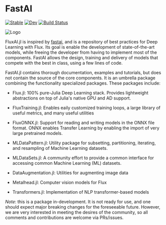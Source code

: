 # FastAI
[![Stable](https://img.shields.io/badge/docs-stable-blue.svg)](https://FluxML.github.io/FastAI.jl/stable)
[![Dev](https://img.shields.io/badge/docs-dev-blue.svg)](https://FluxML.github.io/FastAI.jl/dev)
[![Build Status](https://github.com/FluxML/FastAI.jl/workflows/CI/badge.svg)](https://github.com/FluxML/FastAI.jl/actions)

![Logo](https://raw.githubusercontent.com/opus111/FastAI.jl/master/fastai-julia-logo.png)

FluxAI.jl is inspired by [fastai](https://github.com/fastai/fastai/blob/master/fastai/), and is a repository of best practices for Deep Learning with Flux.  Its goal is enable the development of state-of-the-art models, while freeing the developer from having to implement most of the components.  FastAI allows the design, training and delivery of models that compete with the best in class, using a few lines of code.  

FastAI.jl contains thorough documentation, examples and tutorials, but does not contain the source of the core components.  It is an umbrella package combining the functionality specialized packages.  These packages include:

- Flux.jl: 100% pure-Julia Deep Learning stack. Provides lightweight abstractions on top of Julia's native GPU and AD support.

- FluxTraining.jl: Enables eaily customized training loops, a large library of useful metrics, and many useful utilities

- FluxONNX.jl: Support for reading and writing models in the ONNX file format.  ONNX enables Transfer Learning by enabling the import of very large pretrained models.

- MLDataPattern.jl: Utility package for subsetting, partitioning, iterating, and resampling of Machine Learning datasets.

- MLDataSets.jl: A community effort to provide a common interface for accessing common Machine Learning (ML) datasets.

- DataAugmentation.jl: Utilities for augmenting image data

- Metalhead.jl: Computer vision models for Flux 

- Transformers.jl: Implementation of NLP transformer-based models


*Note*: this is a package in-development. It is not ready for use, and one should expect major breaking changes for the foreseeable future. However, we are very interested in meeting the desires of the community, so all comments and contributions are welcome via PRs/issues.

